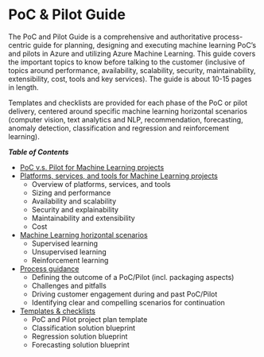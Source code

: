 # PoC & Pilot Guide
 
The PoC and Pilot Guide is a comprehensive and authoritative process-centric guide for planning, designing and executing machine learning PoC’s and pilots in Azure and utilizing Azure Machine Learning. This guide covers the important topics to know before talking to the customer (inclusive of topics around performance, availability, scalability, security, maintainability, extensibility, cost, tools and key services). The guide is about 10-15 pages in length.
 
Templates and checklists are provided for each phase of the PoC or pilot delivery, centered around specific machine learning horizontal scenarios (computer vision, text analytics and NLP, recommendation, forecasting, anomaly detection, classification and regression and reinforcement learning).

<summary><strong><em>Table of Contents</em></strong></summary>
<!-- TOC -->

- [PoC v.s. Pilot for Machine Learning projects](./1-poc-vs-pilot/README.md)
- [Platforms, services, and tools for Machine Learning projects](./2-platforms-services-and-tools/README.md)
    - Overview of platforms, services, and tools
    - Sizing and performance
    - Availability and scalability
    - Security and explainability
    - Maintainability and extensibility
    - Cost
- [Machine Learning horizontal scenarios](./3-horizontal-scenarios/README.md)
    - Supervised learning
    - Unsupervised learning
    - Reinforcement learning
- [Process guidance](./4-process-guidance/README.md)
    - Defining the outcome of a PoC/Pilot (incl. packaging aspects)
    - Challenges and pitfalls
    - Driving customer engagement during and past PoC/Pilot
    - Identifying clear and compelling scenarios for continuation
- [Templates & checklists](5-templates-and-checklists/README.md)
    - PoC and Pilot project plan template
    - Classification solution blueprint
    - Regression solution blueprint
    - Forecasting solution blueprint

<!-- /TOC -->